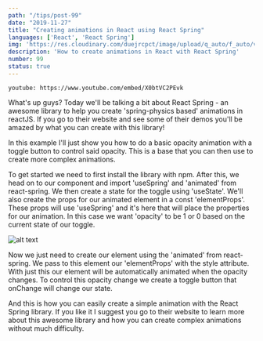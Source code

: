 ```yaml
---
path: "/tips/post-99"
date: "2019-11-27"
title: "Creating animations in React using React Spring"
languages: ['React', 'React Spring']
img: 'https://res.cloudinary.com/duejrcpct/image/upload/q_auto/f_auto/v1587243371/tips/99-1_gppiwo.png'
description: 'How to create animations in React with React Spring'
number: 99
status: true
---
```


`youtube: https://www.youtube.com/embed/X0btVC2PEvk`

What's up guys?
Today we'll be talking a bit about React Spring - an awesome library to help you create 'spring-physics based' animations in reactJS. If you go to their website and see some of their demos you'll be amazed by what you can create with this library!

In this example I'll just show you how to do a basic opacity animation with a toggle button to control said opacity. This is a base that you can then use to create more complex animations.

To get started we need to first install the library with npm. After this, we head on to our component and import 'useSpring' and 'animated' from react-spring. We then create a state for the toggle using 'useState'. We'll also create the props for our animated element in a const 'elementProps'. These props will use 'useSpring' and it's here that will place the properties for our animation. In this case we want 'opacity' to be 1 or 0 based on the current state of our toggle.

![alt text](https://res.cloudinary.com/duejrcpct/image/upload/q_auto/f_auto/v1587243371/tips/99-3_ypvvat.png "React Spring")

Now we just need to create our element using the 'animated' from react-spring. We pass to this element our 'elementProps' with the style attribute. With just this our element will be automatically animated when the opacity changes. To control this opacity change we create a toggle button that onChange will change our state.

And this is how you can easily create a simple animation with the React Spring library. If you like it I suggest you go to their website to learn more about this awesome library and how you can create complex animations without much difficulty.